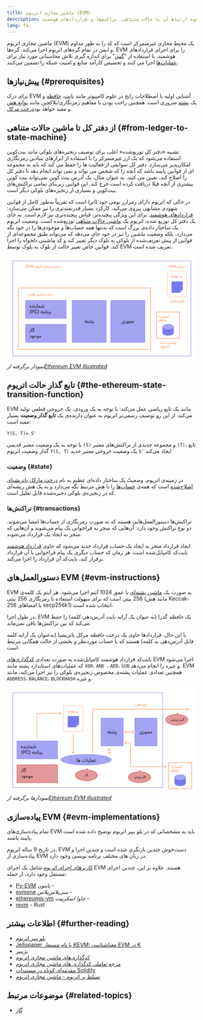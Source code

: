 ```yaml
---
title: ماشین مجازی اتریوم (EVM)
description: مقدمه‌ای بر ماشین مجازی اتریوم و نحوه ارتباط آن با حالات متناهی، تراکنش‌ها و قراردادهای هوشمند.
lang: fa
---
```


ماشین مجازی اتریوم (EVM) یک محیط مجازی غیرمتمرکز است که کد را به طور مداوم و ایمن در تمام گره‌های اتریوم اجرا می‌کند. گره‌ها، EVM را برای اجرای قراردادهای هوشمند، با استفاده از "[گس](/gas/)" برای اندازه گیری تلاش محاسباتی مورد نیاز برای [عملیات‌ها](/developers/docs/evm/opcodes/) اجرا می کنند و تخصیص کارآمد منابع و امنیت شبکه را تضمین می‌کنند.

## پیش‌نیازها {#prerequisites}

برای درک EVM آشنایی اولیه با اصطلاحات رایج در علوم کامپیوتر مانند [بایت](https://wikipedia.org/wiki/Byte)،‏ [حافظه](https://wikipedia.org/wiki/Computer_memory) و یک [پشته](https://wikipedia.org/wiki/Stack_(abstract_data_type)) ضروری است. همچنین راحت بودن با مفاهیم رمزنگاری/بلاکچین مانند [توابع هش](https://wikipedia.org/wiki/Cryptographic_hash_function) و مفید خواهد بود[درخت مرکل](https://wikipedia.org/wiki/Merkle_tree).

## از دفتر کل تا ماشین حالات متناهی {#from-ledger-to-state-machine}

تشبیه «دفتر کل توزیع‌شده» اغلب برای توصیف زنجیره‌های بلوکی مانند بیت‌کوین استفاده می‌شود که یک ارز غیرمتمرکز را با استفاده از ابزارهای بنیادین رمزنگاری امکان‌پذیر می‌سازد. دفتر کل سوابقی از فعالیت ها را حفظ می کند که باید به مجموعه ای از قوانین پایبند باشد که آنچه را که شخص می تواند و نمی تواند انجام دهد تا دفتر کل را اصلاح کند، تعیین می کنند. به عنوان مثال، یک آدرس بیت کوین نمی‌تواند بیت کوین بیشتری از آنچه قبلا دریافت کرده است خرج کند. این قوانین زیربنای تمامی تراکنش‌های بیت‌کوین و بسیاری از زنجیره‌های بلوکی دیگر است.

در حالی که اتریوم دارای رمزارز بومی خود (اتر) است که تقریباً به‌طور کامل از قوانین شهودی مشابهی پیروی می‌کند، کارکرد بسیار قدرتمندتری را نیز ممکن می‌سازد: [قراردادهای هوشمند](/developers/docs/smart-contracts/). برای این ویژگی پیچیده‌تر، قیاس پیچیده‌تری نیز لازم است. به جای یک دفتر کل توزیع شده، اتریوم یک [ماشین حالات متناهی](https://wikipedia.org/wiki/Finite-state_machine) توزیع‌شده است. وضعیت اتریوم یک ساختار داده‌ی بزرگ است که نه‌تنها همه حساب‌ها و موجودی‌ها را در خود نگه می‌دارد، بلکه _وضعیت ماشین_ را نیز در خود جای می‌دهد که می‌تواند طبق مجموعه‌ای از قوانین از پیش تعریف‌شده از بلوکی به بلوک دیگر تغییر کند و کد ماشینی دلخواه را اجرا کند. قوانین خاص تغییر حالت از بلوک به بلوک توسط EVM تعریف شده است.

![نموداری که ساختار EVM را نشان می‌دهد](./evm.png) _نمودار برگرفته از[‏Ethereum EVM illustrated‏](https://takenobu-hs.github.io/downloads/ethereum_evm_illustrated.pdf)_

## تابع گذار حالت اتریوم {#the-ethereum-state-transition-function}

EVM مانند یک تابع ریاضی عمل می‌کند: با توجه به یک ورودی، یک خروجی قطعی تولید می‌کند. از این رو توصیف رسمی‌تر اتریوم به عنوان دارنده‌ی یک **تابع گذار وضعیت** بسیار مفید است:

```
Y(S, T)= S'
```

با توجه به یک وضعیت معتبر قدیمی `(S)` و مجموعه جدیدی از تراکنش‌های معتبر `(T)`، تابع گذار وضعیت اتریوم `Y(S, T)` یک وضعیت خروجی معتبر جدید `S'` ایجاد می‌کند

### وضعیت {#state}

در زمینه‌ی اتریوم، وضعیتْ یک ساختار داده‌ای عظیم به نام [درخت مارکل پاتریشیای اصلاح‌شده](/developers/docs/data-structures-and-encoding/patricia-merkle-trie/) است که همه‌ی [حساب‌ها](/developers/docs/accounts/) را با هش مرتبط نگه می‌دارد و به یک هش ریشه‌ای که در زنجیره‌ی بلوکی ذخیره‌شده قابل تقلیل است.

### تراکنش‌ها {#transactions}

تراکنش‌ها دستورالعمل‌هایی هستند که به صورت رمزنگاری از حساب‌ها امضا می‌شوند. دو نوع تراکنش وجود دارد: آن‌هایی که منجر به فراخوانی یک پیام می‌شوند و آن‌هایی که منجر به ایجاد یک قرارداد می‌شوند.

ایجاد قرارداد منجر به ایجاد یک حساب قرارداد جدید می‌شود که حاوی [قرارداد هوشمند](/developers/docs/smart-contracts/anatomy/) بایت‌کد کامپایل‌شده است. هر زمان که حساب دیگری یک پیام فراخوانی با آن قرارداد برقرار کند، بایت‌کد آن قرارداد را اجرا می‌کند.

## دستورالعمل‌های EVM {#evm-instructions}

EVM به صورت یک [ماشین پشته‌ای](https://wikipedia.org/wiki/Stack_machine) با عمق 1024 آیتم اجرا می‌شود. هر آیتم یک کلمه‌ی 256 بیتی است که برای سهولت استفاده با رمزنگاری 256 بیتی (مانند هش Keccak-256 یا امضاهای secp256k1) انتخاب شده است.

در طول اجرا، EVM یک _حافظه_ گذرا (به عنوان یک آرایه بایت آدرس‌دهی کلمه) را حفظ می‌کند که بین تراکنش‌ها باقی نمی‌ماند.

با این حال، قراردادها حاوی یک درخت _حافظه_ مرکل پاتریشیا (به‌عنوان یک آرایه کلمه قابل آدرس‌دهی به کلمه) هستند که با حساب موردنظر و بخشی از حالت همگانی مرتبط است.

بایت‌کد قرارداد هوشمند کامپایل‌شده به صورت تعدادی [کدگذاری‌های‏](/developers/docs/evm/opcodes) EVM اجرا می‌شود که عملیات‌های استاندارد پشته مانند `XOR‏`،‏ `AND‏ `، `ADD`،‏ `SUB` و غیره را انجام می‌دهد. EVM همچنین تعدادی عملیات پشته‌ی مخصوص زنجیره‌ی بلوکی را نیز اجرا می‌کند، مانند `ADDRESS`،‏ `BALANCE`،‏ `BLOCKHASH` و غیره.

![نموداری که نشان می‌دهد کجا گاز برای عملیات EVM موردنیاز است](../gas/gas.png) _نمودارها برگرفته از[‏Ethereum EVM illustrated‏](https://takenobu-hs.github.io/downloads/ethereum_evm_illustrated.pdf)_

## پیاده‌سازی EVM {#evm-implementations}

تمام پیاده‌سازی‌های EVM باید به مشخصاتی که در یلو پیپر اتریوم توضیح داده شده است پایبند باشند.

در تاریخ 9 ساله اتریوم، EVM دست‌خوش چندین بازنگری شده است و چندین اجرا و پیاده‌سازی از EVM در زبان های مختلف برنامه نویسی وجود دارد.

[کاربرهای اجرای اتریوم](/developers/docs/nodes-and-clients/#execution-clients) شامل یک اجرای EVM هستند. علاوه بر این، چندین اجرای مستقل وجود دارد، از جمله:

- [Py-EVM](https://github.com/ethereum/py-evm) ‏- _‏پایتون_
- [evmone](https://github.com/ethereum/evmone) ‏- _سی‌پلاس‌پلاس_
- [ethereumjs-vm](https://github.com/ethereumjs/ethereumjs-vm) ‏- _جاوا اسکریپت_
- [revm](https://github.com/bluealloy/revm) - _Rust_

## اطلاعات بیشتر {#further-reading}

- [یلو پیپر اتریوم](https://ethereum.github.io/yellowpaper/paper.pdf)
- [Jellopaper با نام مستعار KEVM: معناشناسی EVM در K](https://jellopaper.org/)
- [بژپیپر](https://github.com/chronaeon/beigepaper)
- [کدگذاری‌های ماشین مجازی اتریوم](https://www.ethervm.io/)
- [مرجع تعاملی کدگذاری های ماشین مجازی اتریوم](https://www.evm.codes/)
- [مقدمه‌ای کوتاه در مستندات Solidity](https://docs.soliditylang.org/en/latest/introduction-to-smart-contracts.html#index-6)
- [تسلط بر اتریوم - ماشین مجازی اتریوم](https://github.com/ethereumbook/ethereumbook/blob/develop/13evm.asciidoc)

## موضوعات مرتبط {#related-topics}

- [گاز](/developers/docs/gas/)
